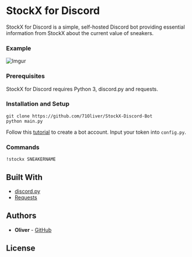 # StockX for Discord

StockX for Discord is a simple, self-hosted Discord bot providing essential information from StockX about the current value of sneakers.

### Example

![Imgur](https://i.imgur.com/VPFM8LM.png)
  
### Prerequisites

StockX for Discord requires Python 3, discord.py and requests.

### Installation and Setup

```
git clone https://github.com/71Oliver/StockX-Discord-Bot
python main.py
```

Follow this [tutorial](https://discordpy.readthedocs.io/en/rewrite/discord.html) to create a bot account. Input your token into ```config.py```.

### Commands

```
!stockx SNEAKERNAME
```

## Built With

* [discord.py](https://github.com/Rapptz/discord.py)
* [Requests](https://github.com/requests/requests)

## Authors

* **Oliver** - [GitHub](https://github.com/71Oliver/)

## License

